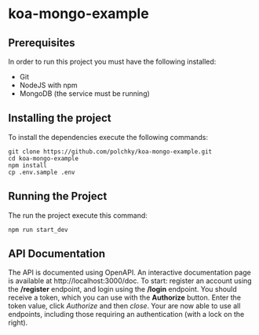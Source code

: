 # koa-mongo-example

## Prerequisites
In order to run this project you must have the following installed: 
- Git
- NodeJS with npm
- MongoDB (the service must be running)
## Installing the project
To install the dependencies execute the following commands:
```
git clone https://github.com/polchky/koa-mongo-example.git
cd koa-mongo-example
npm install
cp .env.sample .env
```
## Running the Project
The run the project execute this command: 
```
npm run start_dev
```
## API Documentation
The API is documented using OpenAPI. An interactive documentation page is available at http://localhost:3000/doc.
To start: register an account using the **/register** endpoint, and login using the **/login** endpoint. You should receive a token, which you can use with the **Authorize** button. Enter the token value, click *Authorize* and then *close*. Your are now able to use all endpoints, including those requiring an authentication (with a lock on the right).